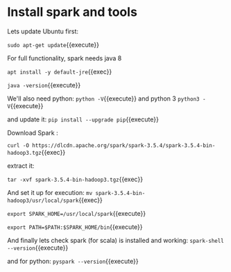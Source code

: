 # Install spark and tools

Lets update Ubuntu first:

`sudo apt-get update`{{execute}}

For full functionality, spark needs java 8

`apt install -y default-jre`{{exec}}

`java -version`{{execute}}

We'll also need python:
`python -V`{{execute}}
 and python 3
 `python3 -V`{{execute}}

and update it:
`pip install --upgrade pip`{{execute}}


Download Spark :


`curl -O https://dlcdn.apache.org/spark/spark-3.5.4/spark-3.5.4-bin-hadoop3.tgz`{{exec}}



extract it:

`tar -xvf spark-3.5.4-bin-hadoop3.tgz`{{exec}}


And set it up for execution:
`mv spark-3.5.4-bin-hadoop3/usr/local/spark`{{exec}}


`export SPARK_HOME=/usr/local/spark`{{execute}}

`export PATH=$PATH:$SPARK_HOME/bin`{{execute}}


And finally lets check spark (for scala) is installed and working:
`spark-shell --version`{{execute}}

and for python:
`pyspark --version`{{execute}}
